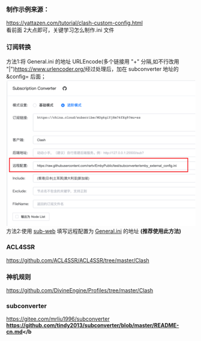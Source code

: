 ### 制作示例来源：
https://yattazen.com/tutorial/clash-custom-config.html<br>
看前面 2大点即可，关键学习怎么制作.ini 文件<br>

### 订阅转换 
方法1:将 General.ini 的地址 URLEncode(多个链接用 "+" 分隔,如不行改用 "|")<a href="https://www.urlencoder.org/">https://www.urlencoder.org/</a>经过处理后，加在 subconverter 地址的 &config= 后面；<br>
![示例](https://raw.githubusercontent.com/Pai333/World/main/Clash/Config/Online/eg.subWeb.png)<br>
方法2:使用 [sub-web](https://acl4ssr-sub.github.io/) 填写远程配置为 [General.ini](https://raw.githubusercontent.com/Pai333/World/main/Clash/Config/Online/General.ini) 的地址 <b>(推荐使用此方法)</b><br>

### ACL4SSR
https://github.com/ACL4SSR/ACL4SSR/tree/master/Clash<br>
### 神机规则
https://github.com/DivineEngine/Profiles/tree/master/Clash<br>
### subconverter
https://gitee.com/mrliu1996/subconverter<br>
<b>https://github.com/tindy2013/subconverter/blob/master/README-cn.md</b<br>
